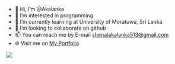 - 👋 Hi, I’m @Akalanka
- 👀 I’m interested in programming
- 🌱 I’m currently learning at University of Moratuwa, Sri Lanka
- 💞️ I’m looking to collaborate on github
- 📫 You can reach me by E-mail shenalakalanka513@gmail.com
- 🌐 Visit me on [My Portfolio](https://shenalakalanka-official.blogspot.com)

<img src = "https://github-readme-stats.vercel.app/api?username=Akalanka-00&&show_icons=true&title_color=ffffff&icon_color=bb2acf&text_color=daf7dc&bg_color=151515">


<!---
Akalanka-00/Akalanka-00 is a ✨ special ✨ repository because its `README.md` (this file) appears on your GitHub profile.
You can click the Preview link to take a look at your changes.
--->
